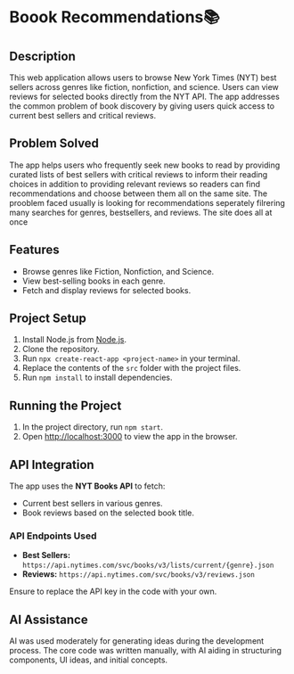 # Boook Recommendations📚

## Description
This web application allows users to browse New York Times (NYT) best sellers across genres like fiction, nonfiction, and science. Users can view reviews for selected books directly from the NYT API. The app addresses the common problem of book discovery by giving users quick access to current best sellers and critical reviews.

## Problem Solved
The app helps users who frequently seek new books to read by providing curated lists of best sellers with critical reviews to inform their reading choices in addition to providing relevant reviews so readers can find recommendations and choose between them all on the same site. The prooblem faced usually is looking for recommendations seperately filrering many searches for genres, bestsellers, and reviews. The site does all at once

## Features
- Browse genres like Fiction, Nonfiction, and Science.
- View best-selling books in each genre.
- Fetch and display reviews for selected books.

## Project Setup
1. Install Node.js from [Node.js](https://nodejs.org/).
2. Clone the repository.
3. Run `npx create-react-app <project-name>` in your terminal.
4. Replace the contents of the `src` folder with the project files.
5. Run `npm install` to install dependencies.

## Running the Project
1. In the project directory, run `npm start`.
2. Open [http://localhost:3000](http://localhost:3000) to view the app in the browser.

## API Integration
The app uses the **NYT Books API** to fetch:
- Current best sellers in various genres.
- Book reviews based on the selected book title.

### API Endpoints Used
- **Best Sellers:** `https://api.nytimes.com/svc/books/v3/lists/current/{genre}.json`
- **Reviews:** `https://api.nytimes.com/svc/books/v3/reviews.json`

Ensure to replace the API key in the code with your own.

## AI Assistance
AI was used moderately for generating ideas during the development process. The core code was written manually, with AI aiding in structuring components, UI ideas, and initial concepts.
